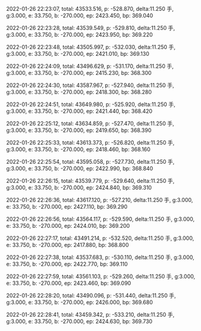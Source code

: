 2022-01-26 22:23:07, total: 43533.516, p: -528.870, delta:11.250 手, g:3.000, e: 33.750, b: -270.000, ep: 2423.450, bp: 369.040

2022-01-26 22:23:28, total: 43539.549, p: -529.810, delta:11.250 手, g:3.000, e: 33.750, b: -270.000, ep: 2423.950, bp: 369.220

2022-01-26 22:23:48, total: 43505.997, p: -532.030, delta:11.250 手, g:3.000, e: 33.750, b: -270.000, ep: 2421.010, bp: 369.130

2022-01-26 22:24:09, total: 43496.629, p: -531.170, delta:11.250 手, g:3.000, e: 33.750, b: -270.000, ep: 2415.230, bp: 368.300

2022-01-26 22:24:30, total: 43587.967, p: -527.940, delta:11.250 手, g:3.000, e: 33.750, b: -270.000, ep: 2418.300, bp: 368.280

2022-01-26 22:24:51, total: 43649.980, p: -525.920, delta:11.250 手, g:3.000, e: 33.750, b: -270.000, ep: 2421.440, bp: 368.420

2022-01-26 22:25:12, total: 43634.859, p: -527.470, delta:11.250 手, g:3.000, e: 33.750, b: -270.000, ep: 2419.650, bp: 368.390

2022-01-26 22:25:33, total: 43613.373, p: -526.820, delta:11.250 手, g:3.000, e: 33.750, b: -270.000, ep: 2418.460, bp: 368.160

2022-01-26 22:25:54, total: 43595.058, p: -527.730, delta:11.250 手, g:3.000, e: 33.750, b: -270.000, ep: 2422.990, bp: 368.840

2022-01-26 22:26:15, total: 43539.779, p: -529.640, delta:11.250 手, g:3.000, e: 33.750, b: -270.000, ep: 2424.840, bp: 369.310

2022-01-26 22:26:36, total: 43617.120, p: -527.210, delta:11.250 手, g:3.000, e: 33.750, b: -270.000, ep: 2427.110, bp: 369.290

2022-01-26 22:26:56, total: 43564.117, p: -529.590, delta:11.250 手, g:3.000, e: 33.750, b: -270.000, ep: 2424.010, bp: 369.200

2022-01-26 22:27:17, total: 43491.214, p: -532.520, delta:11.250 手, g:3.000, e: 33.750, b: -270.000, ep: 2417.880, bp: 368.800

2022-01-26 22:27:38, total: 43537.683, p: -530.110, delta:11.250 手, g:3.000, e: 33.750, b: -270.000, ep: 2422.770, bp: 369.110

2022-01-26 22:27:59, total: 43561.103, p: -529.260, delta:11.250 手, g:3.000, e: 33.750, b: -270.000, ep: 2423.460, bp: 369.090

2022-01-26 22:28:20, total: 43490.096, p: -531.440, delta:11.250 手, g:3.000, e: 33.750, b: -270.000, ep: 2426.000, bp: 369.680

2022-01-26 22:28:41, total: 43459.342, p: -533.210, delta:11.250 手, g:3.000, e: 33.750, b: -270.000, ep: 2424.630, bp: 369.730
